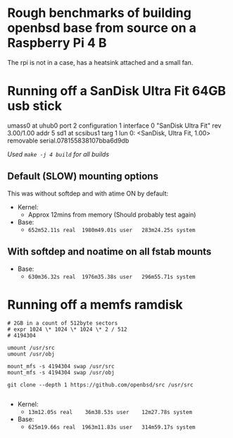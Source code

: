 # Rough benchmarks of building openbsd base from source on a Raspberry Pi 4 B

The rpi is not in a case, has a heatsink attached and a small fan.


# Running off a SanDisk Ultra Fit 64GB usb stick

umass0 at uhub0 port 2 configuration 1 interface 0 "SanDisk Ultra Fit" rev 3.00/1.00 addr 5
sd1 at scsibus1 targ 1 lun 0: <SanDisk, Ultra Fit, 1.00> removable serial.078155838107bba6d9db

*Used `make -j 4 build` for all builds*

## Default (SLOW) mounting options
This was without softdep and with atime ON by default:

* Kernel:
  * Approx 12mins from memory (Should probably test again)
* Base:
  * `652m52.11s real  1980m49.01s user   283m24.25s system`


## With softdep and noatime on all fstab mounts

* Base:
  * `630m36.32s real  1976m35.38s user   296m55.71s system`

# Running off a memfs ramdisk

```
# 2GB in a count of 512byte sectors
# expr 1024 \* 1024 \* 1024 \* 2 / 512
# 4194304

umount /usr/src
umount /usr/obj

mount_mfs -s 4194304 swap /usr/src
mount_mfs -s 4194304 swap /usr/obj

git clone --depth 1 https://github.com/openbsd/src /usr/src


```

* Kernel:
  * `13m12.05s real    36m38.53s user    12m27.78s system`
* Base:
  * `625m19.66s real  1963m11.83s user   314m59.17s system`
